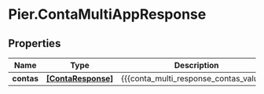 # Pier.ContaMultiAppResponse

## Properties
Name | Type | Description | Notes
------------ | ------------- | ------------- | -------------
**contas** | [**[ContaResponse]**](ContaResponse.md) | {{{conta_multi_response_contas_value}}} | [optional] 


